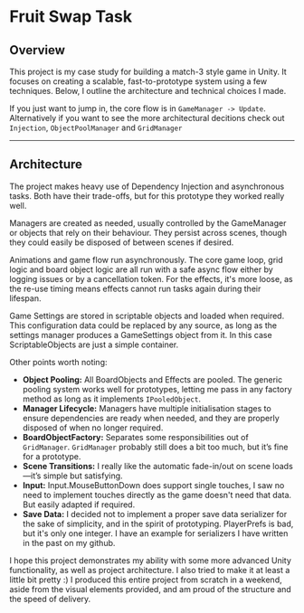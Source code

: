 # Fruit Swap Task

## Overview

This project is my case study for building a match-3 style game in Unity. It focuses on creating a scalable, fast-to-prototype system using a few techniques. Below, I outline the architecture and technical choices I made.  

If you just want to jump in, the core flow is in `GameManager -> Update`. Alternatively if you want to see the more architectural decitions check out `Injection`, `ObjectPoolManager` and `GridManager`

---

## Architecture

The project makes heavy use of Dependency Injection and asynchronous tasks. Both have their trade-offs, but for this prototype they worked really well.  

Managers are created as needed, usually controlled by the GameManager or objects that rely on their behaviour. They persist across scenes, though they could easily be disposed of between scenes if desired.  

Animations and game flow run asynchronously. The core game loop, grid logic and board object logic are all run with a safe async flow either by logging issues or by a cancellation token. For the effects, it's more loose, as the re-use timing means effects cannot run tasks again during their lifespan.

Game Settings are stored in scriptable objects and loaded when required. This configuration data could be replaced by any source, as long as the settings manager produces a GameSettings object from it. In this case ScriptableObjects are just a simple container.

Other points worth noting:

- **Object Pooling:** All BoardObjects and Effects are pooled. The generic pooling system works well for prototypes, letting me pass in any factory method as long as it implements `IPooledObject`.  
- **Manager Lifecycle:** Managers have multiple initialisation stages to ensure dependencies are ready when needed, and they are properly disposed of when no longer required.  
- **BoardObjectFactory:** Separates some responsibilities out of `GridManager`. `GridManager` probably still does a bit too much, but it’s fine for a prototype.   
- **Scene Transitions:** I really like the automatic fade-in/out on scene loads—it’s simple but satisfying.
- **Input:** Input.MouseButtonDown does support single touches, I saw no need to implement touches directly as the game doesn't need that data. But easily adapted if required.
- **Save Data:** I decided not to implement a proper save data serializer for the sake of simplicity, and in the spirit of prototyping. PlayerPrefs is bad, but it's only one integer. I have an example for serializers I have written in the past on my github.

I hope this project demonstrates my ability with some more advanced Unity functionality, as well as project architecture. I also tried to make it at least a little bit pretty :) I produced this entire project from scratch in a weekend, aside from the visual elements provided, and am proud of the structure and the speed of delivery.
